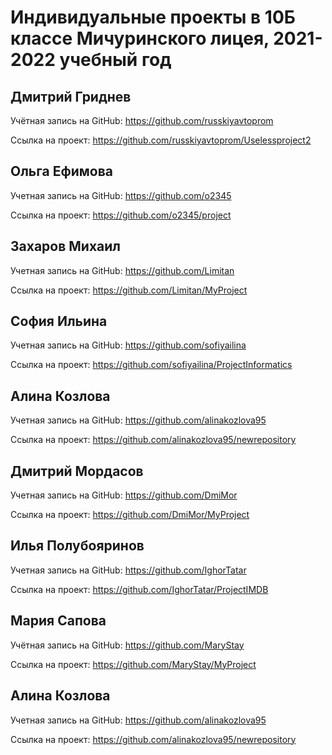 # Индивидуальные проекты в 10Б классе Мичуринского лицея, 2021-2022 учебный год

## Дмитрий Гриднев

Учётная запись на GitHub: https://github.com/russkiyavtoprom

Ссылка на проект: https://github.com/russkiyavtoprom/Uselessproject2

## Ольга Ефимова

Учетная запись на GitHub:  https://github.com/o2345

Ссылка на проект:  https://github.com/o2345/project

## Захаров Михаил

Учетная запись на GitHub: https://github.com/Limitan

Ссылка на проект: https://github.com/Limitan/MyProject

## София Ильина

Учетная запись на GitHub: https://github.com/sofiyailina

Ссылка на проект: https://github.com/sofiyailina/ProjectInformatics

## Алина Козлова

Учетная запись на GitHub: https://github.com/alinakozlova95

Ссылка на проект: https://github.com/alinakozlova95/newrepository

## Дмитрий Мордасов

Учетная запись на GitHub: https://github.com/DmiMor

Ссылка на проект: https://github.com/DmiMor/MyProject

## Илья Полубояринов

Учетная запись на GitHub: https://github.com/IghorTatar

Ссылка на проект: https://github.com/IghorTatar/ProjectIMDB

## Мария Сапова

Учётная запись на GitHub: https://github.com/MaryStay

Ссылка на проект: https://github.com/MaryStay/MyProject

## Алина Козлова

Учетная запись на GitHub: https://github.com/alinakozlova95

Ссылка на проект: https://github.com/alinakozlova95/newrepository
